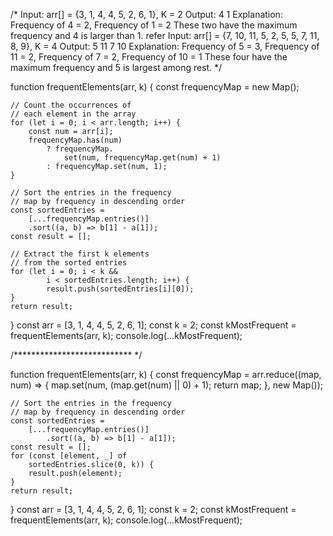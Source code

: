 /*
Input: arr[] = {3, 1, 4, 4, 5, 2, 6, 1}, K = 2
Output: 4 1
Explanation:
Frequency of 4 = 2, Frequency of 1 = 2
These two have the maximum frequency and 4 is larger than 1.
refer
Input: arr[] = {7, 10, 11, 5, 2, 5, 5, 7, 11, 8, 9}, K = 4
Output: 5 11 7 10
Explanation: 
Frequency of 5 = 3, Frequency of 11 = 2, Frequency of 7 = 2, Frequency of 10 = 1
These four have the maximum frequency and 5 is largest among rest.
*/


function frequentElements(arr, k) { 
	const frequencyMap = new Map(); 
	
	// Count the occurrences of 
	// each element in the array 
	for (let i = 0; i < arr.length; i++) { 
		const num = arr[i]; 
		frequencyMap.has(num) 
			? frequencyMap. 
				set(num, frequencyMap.get(num) + 1) 
			: frequencyMap.set(num, 1); 
	} 
	
	// Sort the entries in the frequency 
	// map by frequency in descending order 
	const sortedEntries = 
		[...frequencyMap.entries()] 
		.sort((a, b) => b[1] - a[1]); 
	const result = []; 
	
	// Extract the first k elements 
	// from the sorted entries 
	for (let i = 0; i < k && 
			i < sortedEntries.length; i++) { 
			result.push(sortedEntries[i][0]); 
	} 
	return result; 
} 
const arr = [3, 1, 4, 4, 5, 2, 6, 1]; 
const k = 2; 
const kMostFrequent = frequentElements(arr, k); 
console.log(...kMostFrequent);



/*************************** */


function frequentElements(arr, k) { 
	const frequencyMap = 
		arr.reduce((map, num) => { 
			map.set(num, (map.get(num) || 0) + 1); 
			return map; 
		}, new Map()); 
		
	// Sort the entries in the frequency 
	// map by frequency in descending order 
	const sortedEntries = 
		[...frequencyMap.entries()] 
			.sort((a, b) => b[1] - a[1]); 
	const result = []; 
	for (const [element, _] of 
		sortedEntries.slice(0, k)) { 
		result.push(element); 
	} 
	return result; 
} 
const arr = [3, 1, 4, 4, 5, 2, 6, 1]; 
const k = 2; 
const kMostFrequent = 
	frequentElements(arr, k); 
console.log(...kMostFrequent);
